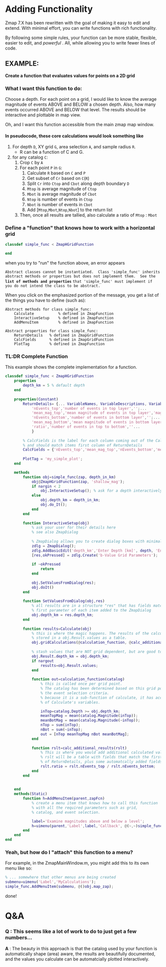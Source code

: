 # Adding Functionality
Zmap 7.X has been rewritten with the goal of making it easy to edit and extend.
With minimal effort, you can write functions with rich functionality. 

By following some simple rules, your function can be more stable, flexible,
easier to edit, and _powerful_ . All, while allowing you
to write fewer lines of code.

## EXAMPLE: 
**Create a function that evaluates values for points on a 2D grid**

### What I want this function to do:
Choose a depth. For each point on a grid, I would like to know the average magnitude of events ABOVE and BELOW a chosen depth. Also, how many events occurred ABOVE and BELOW that level. The results should be interactive and plottable in map view.

Oh, and I want this function accessible from the main zmap map window.

#### In pseudocode, these core calculations would look something like
1. For depth `D`, XY grid `G`, area selection `A`, and sample radius `R`.
    * R can be a function of C and G.
1. for any catalog `C`:
    1. Crop `C` by `A`
    1. For each point `P` in `G`:
        1. Calculate `R` based on `C` and `P`
        1. Get subset of `Cr` based on `C`(`R`)  
        1. Split `Cr` into `Ctop` and `Cbot` along depth boundary `D`
        1. `Mtop` is average magnitude of `Ctop`
        1. `Mbot` is average magnitude of `Cbot`
        1. `Ntop` is number of events in `Ctop`
        1. `Nbot` is number of events in `Cbot`
        1. Add [`Mtop`,`Mbot`,`Ntop`,`Nbot`] to the return list
    1. Then, once all results are tallied, also calculate a ratio of `Mtop` : `Mbot`

### Define a "function" that knows how to work with a horizontal grid
```matlab
classdef simple_func < ZmapHGridFunction
   
end
```

when you try to "run" the function above, an error appears

`Abstract classes cannot be instantiated.  Class 'simple_func'
inherits abstract methods or properties but does not implement
them.  See the` **`list of methods and properties`** `that 'simple_func' must implement if you do not intend the class to be abstract.`

When you click on the emphasized portion of the message, you get a list
of the things you have to define (such as):

```
Abstract methods for class simple_func:
    Calculate       	% defined in ZmapFunction
    InteractiveSetup	% defined in ZmapFunction
    AddMenuItem     	% defined in ZmapFunction

Abstract properties for class simple_func:
    ReturnDetails	% defined in ZmapGridFunction
    CalcFields   	% defined in ZmapGridFunction
    PlotTag      	% defined in ZmapFunction
```

###  TL:DR Complete Function
This example shows the complete implementation for a function. 

```matlab
classdef simple_func < ZmapHGridFunction
    properties
        depth_km = 5 % default depth
    end
    
    properties(Constant)
        ReturnDetails= {... VariableNames, VariableDescriptions, VariableUnits
            'nEvents_top','number of events in top layer','';...
            'mean_mag_top','mean magnitude of events in top layer','mag';...
            'nEvents_bottom','number of events in bottom layer','';...
            'mean_mag_bottom','mean magnitude of events in bottom layer','mag';...
            'ratio','number of events in top to bottom',''...
            }
            
        % CalcFields is the label for each column coming out of the Calculate function
        % and should match items first column of ReturnDetails
        CalcFields = {'nEvents_top','mean_mag_top','nEvents_bottom','mean_mag_bottom'};
        
        PlotTag = 'my_simple_plot';
    end

    methods
        function obj=simple_func(zap, depth_in_km)
            obj@ZmapHGridFunction(zap, 'shallow_mag');
            if nargin < 2 
                obj.InteractiveSetup(); % ask for a depth interactively
            else
                obj.depth_km = depth_in_km;
                obj.do_It();
            end
        end
        
        function InteractiveSetup(obj)
            % ask your user for their details here
            % see also ZmapDialog
            
            % ZmapDialog allows you to create dialog boxes with minimal code
            zdlg = ZmapDialog();
            zdlg.AddBasicEdit('depth_km','Enter Depth [km]', depth, 'Enter depth for comparison');
            [res,okPressed] = zdlg.Create('b-Value Grid Parameters');
            
            if ~okPressed
                return
            end
            
            obj.SetValuesFromDialog(res);
            obj.doIt()
        end
        
        function SetValuesFromDialog(obj,res)
            % all results are in a structure "res" that has fields matching the
            % first parameter of each item added to the ZmapDialog
            obj.depth_km = res.depth_km;
        end
        
        function results=Calculate(obj)
            % this is where the magic happens. The results of the calculation will be
            % stored in a obj.Result.values as a table.
            obj.gridCalculations(@calculation_function, @calc_additional_results);
            
            % stash values that are NOT grid dependent, but are good to know
            obj.Result.depth_km = obj.depth_km; 
            if nargout
                results=obj.Result.values;
            end
            
            function out=calculation_function(catalog)
                % this is called once per grid point.
                % The catalog has been determined based on this grid point and 
                % the event selection criteria.
                % because it is a sub-function of calculate, it has access to all 
                % of Calculate's variables.

                inTop=catalog.Depth >= obj.depth_km;
                meanTopMag = mean(catalog.Magnitude(inTop));
                meanBotMag = mean(catalog.Magnitude(~inTop));
                nTop = sum(inTop);
                nBot = sum(~inTop);
                out = [nTop meanTopMag nBot meanBotMag];
            end
            
            function rslt=calc_additional_results(rslt)
                % This is where you would add additional calculated values.
                % rslt will be a table with fields that match the first column
                % of ReturnDetails, plus some automatcally added fields
                rslt.ratio = rslt.nEvents_top / rslt.nEvents_bottom;
            end
        end
        
        
    end
    methods(Static)
        function h=AddMenuItem(parent,zapFcn)
            % create a menu item that knows how to call this function
            % with all the required parameters such as grid, 
            % catalog, and event selection.

            label='Examine magnitudes above and below a level';
            h=uimenu(parent,'Label',label,'Callback', @(~,~)simple_func(zapFcn()));
        end
    end
end
```

### Yeah, but how do I "attach" this function to a menu?
For example, in the ZmapMainWindow.m, you might add this to its own menu like so:
```matlab
% ... somewhere that other menus are being created
submenu=uimenu('Label','MyCalculations');
simple_func.AddMenuItem(submenu, @()obj.map_zap);
```
done!

# Q&A
### **Q** : This seems like a lot of work to do to just get a few numbers...
**A** : The beauty in this approach is that the catalog used by your function is automatically shape (area) aware, the results are beautifully documented, and the values you calculate can be automatcially plotted interactively. 